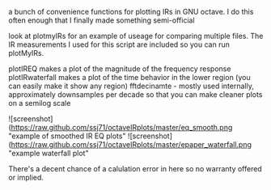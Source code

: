 a bunch of convenience functions for plotting IRs in GNU octave. I do this often enough that I finally made something semi-official

look at plotmyIRs for an example of useage for comparing multiple files. The IR measurements I used for this script are included so you can run plotMyIRs.

plotIREQ makes a plot of the magnitude of the frequency response
plotIRwaterfall makes a plot of the time behavior in the lower region (you can easily make it show any region)
fftdecinamte - mostly used internally, approximately downsamples per decade so that you can make cleaner plots on a semilog scale

![screenshot](https://raw.github.com/ssj71/octaveIRplots/master/eq_smooth.png "example of smoothed IR EQ plots"
![screenshot](https://raw.github.com/ssj71/octaveIRplots/master/epaper_waterfall.png "example waterfall plot"

There's a decent chance of a calulation error in here so no warranty offered or implied. 

